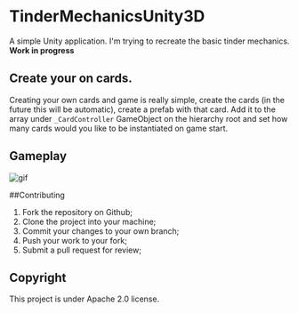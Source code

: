# TinderMechanicsUnity3D

A simple Unity application. I'm trying to recreate the basic tinder mechanics. **Work in progress**


## Create your on cards.

Creating your own cards and game is really simple, create the cards (in the future this will be automatic), create a prefab with that card. Add it to the array under `_CardController` GameObject on the hierarchy root and set how many cards would you like to be instantiated on game start.


## Gameplay

![gif](https://thumbs.gfycat.com/UnkemptOddballFeline-size_restricted.gif)


##Contributing

1. Fork the repository on Github;
2. Clone the project into your machine;
3. Commit your changes to your own branch;
4. Push your work to your fork;
5. Submit a pull request for review;


## Copyright

This project is under Apache 2.0 license.
